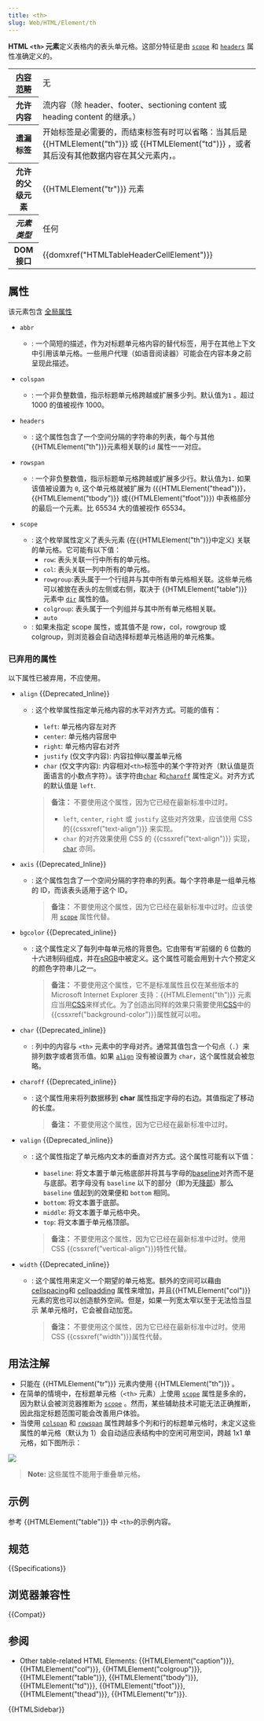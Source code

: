 ```yaml
---
title: <th>
slug: Web/HTML/Element/th
---
```


**HTML `<th>` 元素**定义表格内的表头单元格。这部分特征是由 [`scope`](/zh-CN/docs/Web/HTML/Element/th#scope) 和 [`headers`](/zh-CN/docs/Web/HTML/Element/th#headers) 属性准确定义的。

<table class="properties">
 <tbody>
  <tr>
   <th scope="row"><a href="/zh-CN/docs/HTML/Content_categories">内容范畴</a></th>
   <td>无</td>
  </tr>
  <tr>
   <th scope="row">允许内容</th>
   <td>
    <div class="content-models">
    <div id="table-mdls">流内容（除 header、footer、sectioning content 或 heading content 的继承。）</div>
    </div>
   </td>
  </tr>
  <tr>
   <th scope="row">遗漏标签</th>
   <td>开始标签是必需要的，而结束标签有时可以省略：当其后是{{HTMLElement("th")}} 或 {{HTMLElement("td")}} ，或者其后没有其他数据内容在其父元素内，。</td>
  </tr>
  <tr>
   <th scope="row">允许的父级元素</th>
   <td> {{HTMLElement("tr")}} 元素</td>
  </tr>
  <tr>
   <th scope="row"><dfn>元素类型</dfn></th>
   <td>任何</td>
  </tr>
  <tr>
   <th scope="row">DOM 接口</th>
   <td>{{domxref("HTMLTableHeaderCellElement")}}</td>
  </tr>
 </tbody>
</table>

## 属性

该元素包含 [全局属性](/zh-CN/docs/Web/HTML/Global_attributes)

- `abbr`

  - : 一个简短的描述，作为对标题单元格内容的替代标签，用于在其他上下文中引用该单元格。一些用户代理（如语音阅读器）可能会在内容本身之前呈现此描述。

- `colspan`
  - : 一个非负整数值，指示标题单元格跨越或扩展多少列。默认值为`1` 。超过 1000 的值被视作 1000。
- `headers`
  - : 这个属性包含了一个空间分隔的字符串的列表，每个与其他{{HTMLElement("th")}}元素相关联的`id` 属性一一对应。
- `rowspan`
  - : 一个非负整数值，指示标题单元格跨越或扩展多少行。默认值为`1.` 如果该值被设置为 `0`, 这个单元格就被扩展为 ({{HTMLElement("thead")}}，{{HTMLElement("tbody")}} 或{{HTMLElement("tfoot")}}) 中表格部分的最后一个元素。比 65534 大的值被视作 65534。
- `scope`
  - : 这个枚举属性定义了表头元素 (在{{HTMLElement("th")}}中定义) 关联的单元格。它可能有以下值：
    - `row`: 表头关联一行中所有的单元格。
    - `col`: 表头关联一列中所有的单元格。
    - `rowgroup`:表头属于一个行组并与其中所有单元格相关联。这些单元格可以被放在表头的左侧或右侧，取决于 {{HTMLElement("table")}} 元素中 [`dir`](/zh-CN/docs/Web/HTML/Global_attributes/dir) 属性的值。
    - `colgroup`: 表头属于一个列组并与其中所有单元格相关联。
    - `auto`
  - : 如果未指定 scope 属性，或其值不是 row，col，rowgroup 或 colgroup，则浏览器会自动选择标题单元格适用的单元格集。

### 已弃用的属性

以下属性已被弃用，不应使用。

- `align` {{Deprecated_Inline}}

  - : 这个枚举属性指定单元格内容的水平对齐方式。可能的值有：

    - `left`: 单元格内容左对齐
    - `center`: 单元格内容居中
    - `right`: 单元格内容右对齐
    - `justify` (仅文字内容): 内容拉伸以覆盖单元格
    - `char` (仅文字内容): 内容相对`<th>`标签中的某个字符对齐（默认值是页面语言的小数点字符）。该字符由[`char`](/zh-CN/docs/Web/HTML/Element/th#char) 和[`charoff`](/zh-CN/docs/Web/HTML/Element/th#charoff) 属性定义。对齐方式的默认值是 `left`.

    > **备注：** 不要使用这个属性，因为它已经在最新标准中过时。
    >
    > - `left`, `center`, `right` 或 `justify` 这些对齐效果，应该使用 CSS 的{{cssxref("text-align")}} 来实现。
    > - `char` 的对齐效果使用 CSS 的 {{cssxref("text-align")}} 实现，[`char`](/zh-CN/docs/Web/HTML/Element/th#char) 亦同。

- `axis` {{Deprecated_Inline}}

  - : 这个属性包含了一个空间分隔的字符串的列表。每个字符串是一组单元格的 ID，而该表头适用于这个 ID。

    > **备注：** 不要使用这个属性，因为它已经在最新标准中过时。应该使用 [`scope`](/zh-CN/docs/Web/HTML/Element/th#scope) 属性代替。

- `bgcolor` {{Deprecated_inline}}

  - : 这个属性定义了每列中每单元格的背景色。它由带有‘#’前缀的 6 位数的十六进制码组成，并在[sRGB](https://www.w3.org/Graphics/Color/sRGB)中被定义。这个属性可能会用到十六个预定义的颜色字符串儿之一。

    > **备注：** 不要使用这个属性，它不是标准属性且仅在某些版本的 Microsoft Internet Explorer 支持：{{HTMLElement("th")}} 元素应当用[CSS](/zh-CN/docs/CSS)来样式化。为了创造出同样的效果只需要使用[CSS](/zh-CN/docs/CSS)中的{{cssxref("background-color")}}属性就可以啦。

- `char` {{Deprecated_inline}}

  - : 列中的内容与 `<th>` 元素中的字母对齐。通常其值包含一个句点（`.`）来排列数字或者货币值。如果 [`align`](/zh-CN/docs/Web/HTML/Element/th#align) 没有被设置为 `char`，这个属性就会被忽略。

- `charoff` {{Deprecated_inline}}

  - : 这个属性用来将列数据移到 **char** 属性指定字母的右边。其值指定了移动的长度。

    > **备注：** 不要使用这个属性，因为它已经在最新标准中过时。
  
- `valign` {{Deprecated_inline}}

  - : 这个属性指定了单元格内文本的垂直对齐方式。这个属性可能有以下值：

    - `baseline`: 将文本置于单元格底部并将其与字母的[baseline](https://en.wikipedia.org/wiki/Baseline_%28typography%29)对齐而不是与底部。若字母没有 `baseline` 以下的部分（即为无[降部](https://www.wikiwand.com/zh/%E9%99%8D%E9%83%A8)）那么 `baseline` 值起到的效果便和 `bottom` 相同。
    - `bottom`: 将文本置于底部。
    - `middle`: 将文本置于单元格中央。
    - `top`: 将文本置于单元格顶部。

    > **备注：** 不要使用这个属性，因为它已经在最新标准中过时。使用 CSS {{cssxref("vertical-align")}}特性代替。

- `width` {{Deprecated_inline}}

  - : 这个属性用来定义一个期望的单元格宽。额外的空间可以藉由[cellspacing](/zh-CN/docs/Web/API/HTMLTableElement/cellSpacing)和 [cellpadding](/zh-CN/docs/Web/API/HTMLTableElement/cellPadding) 属性来增加，并且{{HTMLElement("col")}}元素的宽也可以创造额外空间。但是，如果一列宽太窄以至于无法恰当显示 某单元格时，它会被自动加宽。

    > **备注：** 不要使用这个属性，因为它已经在最新标准中过时。使用 CSS {{cssxref("width")}}属性代替。

## 用法注解

- 只能在 {{HTMLElement("tr")}} 元素内使用 {{HTMLElement("th")}} 。
- 在简单的情境中，在标题单元格（`<th>` 元素）上使用 [`scope`](#scope) 属性是多余的，因为默认会被浏览器推断为 [`scope`](#scope) 。然而，某些辅助技术可能无法正确推断，因此指定标题范围可能会改善用户体验。
- 当使用 [`colspan`](#colspan) 和 [`rowspan`](#rowspan) 属性跨越多个列和行的标题单元格时，未定义这些属性的单元格（默认为 1）会自动适应表结构中的空闲可用空间，跨越 1x1 单元格，如下图所示：

![](column-row-span.png)

> **Note:** 这些属性不能用于重叠单元格。

## 示例

参考 {{HTMLElement("table")}} 中 `<th>`的示例内容。

## 规范

{{Specifications}}

## 浏览器兼容性

{{Compat}}

## 参阅

- Other table-related HTML Elements: {{HTMLElement("caption")}}, {{HTMLElement("col")}}, {{HTMLElement("colgroup")}}, {{HTMLElement("table")}}, {{HTMLElement("tbody")}}, {{HTMLElement("td")}}, {{HTMLElement("tfoot")}}, {{HTMLElement("thead")}}, {{HTMLElement("tr")}}.

{{HTMLSidebar}}
